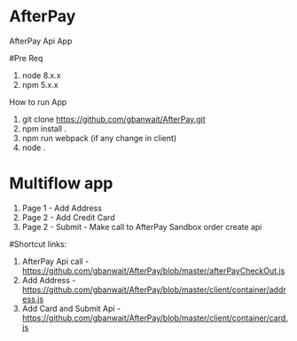 # AfterPay
AfterPay Api App

#Pre Req
1. node 8.x.x
2. npm 5.x.x

How to run App
 1. git clone https://github.com/gbanwait/AfterPay.git
 2. npm install .
 3. npm run webpack (if any change in client)
 4. node .
 
 
# Multiflow app 
1. Page 1 - Add Address 
2. Page 2 - Add Credit Card 
3. Page 2 - Submit - Make call to AfterPay Sandbox order create api

#Shortcut links: 
1. AfterPay Api call - https://github.com/gbanwait/AfterPay/blob/master/afterPayCheckOut.js
2. Add Address - https://github.com/gbanwait/AfterPay/blob/master/client/container/address.js
3. Add Card and Submit Api - https://github.com/gbanwait/AfterPay/blob/master/client/container/card.js



